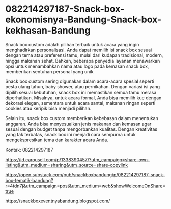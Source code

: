 # 082214297187-Snack-box-ekonomisnya-Bandung-Snack-box-kekhasan-Bandung
Snack box custom adalah pilihan terbaik untuk acara yang ingin menghadirkan personalisasi. Anda dapat memilih isi snack box sesuai dengan tema atau preferensi tamu, mulai dari kudapan tradisional, modern, hingga makanan sehat. Bahkan, beberapa penyedia layanan menawarkan opsi untuk menambahkan nama atau logo pada kemasan snack box, memberikan sentuhan personal yang unik.

Snack box custom sering digunakan dalam acara-acara spesial seperti pesta ulang tahun, baby shower, atau pernikahan. Dengan variasi isi yang dipilih sesuai kebutuhan, snack box ini memastikan semua tamu merasa diperhatikan. Misalnya, untuk acara formal, Anda bisa memilih kue dengan dekorasi elegan, sementara untuk acara santai, makanan ringan seperti cookies atau keripik bisa menjadi pilihan.

Selain itu, snack box custom memberikan kebebasan dalam menentukan anggaran. Anda bisa menyesuaikan jenis makanan dan kemasan agar sesuai dengan budget tanpa mengorbankan kualitas. Dengan kreativitas yang tak terbatas, snack box ini menjadi cara sempurna untuk mengekspresikan tema dan karakter acara Anda.

Kontak:
082214297187

https://id.carousell.com/p/1338390457/?utm_campaign=share-own-listing&utm_medium=sharing&utm_source=share-copylink

https://open.substack.com/pub/snackboxbandung/p/082214297187-snack-box-tematik-bandung?r=4tdn7j&utm_campaign=post&utm_medium=web&showWelcomeOnShare=true

https://snackboxeventnyabandung.blogspot.com/
